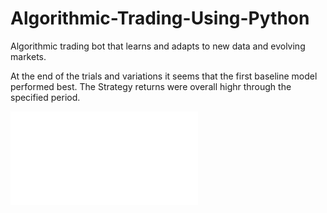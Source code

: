 # Algorithmic-Trading-Using-Python

Algorithmic trading bot that learns and adapts to new data and evolving markets.

At the end of the trials and variations it seems that the first baseline model performed best. The Strategy returns were overall highr through the specified period.



![alt text](baseline.html)
